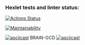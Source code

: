### Hexlet tests and linter status:
[![Actions Status](https://github.com/dvuro4ka/frontend-project-44/workflows/hexlet-check/badge.svg)](https://github.com/dvuro4ka/frontend-project-44/actions)

[![Maintainability](https://api.codeclimate.com/v1/badges/4ef602e91320372b03a5/maintainability)](https://codeclimate.com/github/dvuro4ka/frontend-project-44/maintainability)

[![asciicast](https://asciinema.org/a/iSh5ZSQckDwLyMjwzKIZP6qHN.svg)](https://asciinema.org/a/iSh5ZSQckDwLyMjwzKIZP6qHN)
BRAIN-GCD
[![asciicast](https://asciinema.org/a/LRGbLJUfoHp9vvNiAqGDC9ZUJ.svg)](https://asciinema.org/a/LRGbLJUfoHp9vvNiAqGDC9ZUJ)